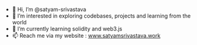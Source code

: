 - 👋 Hi, I’m @satyam-srivastava
- 👀 I’m interested in exploring codebases, projects and learning from the world
- 🌱 I’m currently learning solidity and web3.js
- 📫 Reach me via my website : www.satyamsrivastava.work
